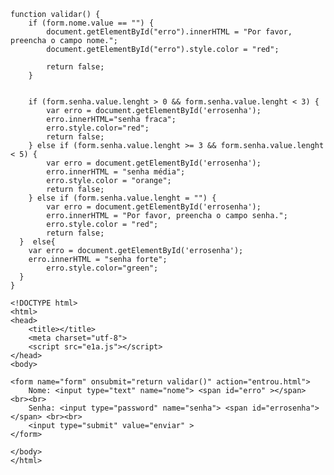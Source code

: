 

<!-- begin snippet: js hide: false console: true babel: false -->

<!-- language: lang-js -->

    function validar() {
    	if (form.nome.value == "") {
    		document.getElementById("erro").innerHTML = "Por favor, preencha o campo nome.";
    		document.getElementById("erro").style.color = "red";

    		return false;
    	}

    	
    	if (form.senha.value.lenght > 0 && form.senha.value.lenght < 3) {
    		var erro = document.getElementById('errosenha');
    		erro.innerHTML="senha fraca";
    		erro.style.color="red";
    		return false;
    	} else if (form.senha.value.lenght >= 3 && form.senha.value.lenght < 5) {
    		var erro = document.getElementById('errosenha');
    		erro.innerHTML = "senha média";
    		erro.style.color = "orange";
    		return false;
    	} else if (form.senha.value.lenght = "") {
    		var erro = document.getElementById('errosenha');
    		erro.innerHTML = "Por favor, preencha o campo senha.";
    		erro.style.color = "red";
    		return false;
      }  else{
      	var erro = document.getElementById('errosenha');
      	erro.innerHTML = "senha forte";
    		erro.style.color="green";
      }
    }

<!-- language: lang-html -->

    <!DOCTYPE html>
    <html>
    <head>
    	<title></title>
    	<meta charset="utf-8">
    	<script src="e1a.js"></script>
    </head>
    <body>

    <form name="form" onsubmit="return validar()" action="entrou.html">
    	Nome: <input type="text" name="nome"> <span id="erro" ></span> <br><br> 
    	Senha: <input type="password" name="senha"> <span id="errosenha"></span> <br><br>
    	<input type="submit" value="enviar" >      
    </form>

    </body>
    </html>

<!-- end snippet -->

